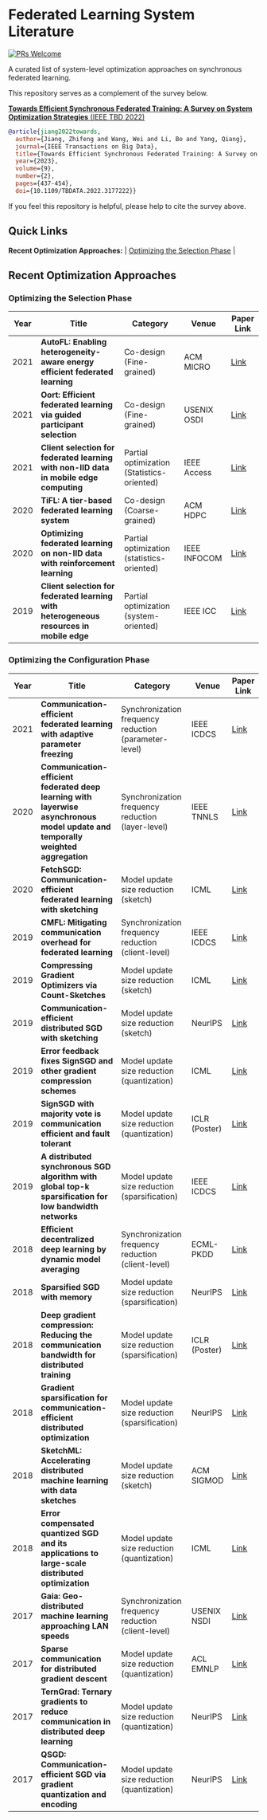 # Federated Learning System Literature

[![PRs Welcome](https://img.shields.io/badge/PRs-welcome-brightgreen.svg?style=flat-square)](http://makeapullrequest.com)

A curated list of system-level optimization approaches on synchronous federated learning.

This repository serves as a complement of the survey below.

[**Towards Efficient Synchronous Federated Training: A Survey on System Optimization Strategies** (IEEE TBD 2022)](https://ieeexplore.ieee.org/document/9780218)

````bibtex
@article{jiang2022towards,
  author={Jiang, Zhifeng and Wang, Wei and Li, Bo and Yang, Qiang},
  journal={IEEE Transactions on Big Data}, 
  title={Towards Efficient Synchronous Federated Training: A Survey on System Optimization Strategies}, 
  year={2023},
  volume={9},
  number={2},
  pages={437-454},
  doi={10.1109/TBDATA.2022.3177222}}
````

If you feel this repository is helpful, please help to cite the survey above.

## Quick Links
**Recent Optimization Approaches:** | [Optimizing the Selection Phase](#optimizing-the-selection-phase) |

## Recent Optimization Approaches
### Optimizing the Selection Phase
| Year   | Title |  Category | Venue  | Paper Link  |
|-------|--------|--------|-----------|------------|
| 2021 | **AutoFL: Enabling heterogeneity-aware energy efficient federated learning** | Co-design (Fine-grained) | ACM MICRO | [Link](https://dl.acm.org/doi/abs/10.1145/3466752.3480129) |
| 2021 | **Oort: Efficient federated learning via guided participant selection** | Co-design (Fine-grained) | USENIX OSDI | [Link](https://www.usenix.org/conference/osdi21/presentation/lai) |
| 2021 | **Client selection for federated learning with non-IID data in mobile edge computing** | Partial optimization (Statistics-oriented) | IEEE Access | [Link](https://ieeexplore.ieee.org/document/9345723) |
| 2020 | **TiFL: A tier-based federated learning system** | Co-design (Coarse-grained) | ACM HDPC | [Link](https://dl.acm.org/doi/abs/10.1145/3369583.3392686) |
| 2020 | **Optimizing federated learning on non-IID data with reinforcement learning** | Partial optimization (statistics-oriented) | IEEE INFOCOM | [Link](https://ieeexplore.ieee.org/document/9155494) |
| 2019 | **Client selection for federated learning with heterogeneous resources in mobile edge** | Partial optimization (system-oriented) | IEEE ICC | [Link](https://ieeexplore.ieee.org/document/8761315) |


### Optimizing the Configuration Phase
| Year   | Title |  Category | Venue  | Paper Link  |
|-------|--------|--------|-----------|------------|
| 2021 | **Communication-efficient federated learning with adaptive parameter freezing** | Synchronization frequency reduction (parameter-level) | IEEE ICDCS | [Link](https://ieeexplore.ieee.org/document/9546506) |
| 2020 | **Communication-efficient federated deep learning with layerwise asynchronous model update and temporally weighted aggregation** | Synchronization frequency reduction (layer-level) | IEEE TNNLS | [Link](https://ieeexplore.ieee.org/document/8945292) |
| 2020 | **FetchSGD: Communication-efficient federated learning with sketching** | Model update size reduction (sketch) | ICML | [Link](https://proceedings.mlr.press/v119/rothchild20a.html) |
| 2019 | **CMFL: Mitigating communication overhead for federated learning** | Synchronization frequency reduction (client-level) | IEEE ICDCS | [Link](https://ieeexplore.ieee.org/document/8885054) |
| 2019 | **Compressing Gradient Optimizers via Count-Sketches** |  Model update size reduction (sketch) | ICML | [Link](https://proceedings.mlr.press/v97/spring19a.html) |
| 2019 | **Communication-efficient distributed SGD with sketching** | Model update size reduction (sketch) | NeurIPS | [Link](https://papers.nips.cc/paper_files/paper/2019/hash/75da5036f659fe64b53f3d9b39412967-Abstract.html) |
| 2019 | **Error feedback fixes SignSGD and other gradient compression schemes** | Model update size reduction (quantization) | ICML | [Link](https://proceedings.mlr.press/v97/karimireddy19a.html) |
| 2019 | **SignSGD with majority vote is communication efficient and fault tolerant** | Model update size reduction (quantization) | ICLR (Poster) | [Link](https://openreview.net/forum?id=BJxhijAcY7) |
| 2019 | **A distributed synchronous SGD algorithm with global top-k sparsification for low bandwidth networks** | Model update size reduction (sparsification) | IEEE ICDCS | [Link](https://www.computer.org/csdl/proceedings-article/icdcs/2019/251900c238/1ezRT3vzfcA) |
| 2018 | **Efficient decentralized deep learning by dynamic model averaging** | Synchronization frequency reduction (client-level) | ECML-PKDD | [Link](https://link.springer.com/chapter/10.1007/978-3-030-10925-7_24) |
| 2018 | **Sparsified SGD with memory** | Model update size reduction (sparsification) | NeurIPS | [Link](https://proceedings.neurips.cc/paper_files/paper/2018/hash/b440509a0106086a67bc2ea9df0a1dab-Abstract.html) |
| 2018 | **Deep gradient compression: Reducing the communication bandwidth for distributed training** | Model update size reduction (sparsification) | ICLR (Poster) | [Link](https://openreview.net/forum?id=SkhQHMW0W) |
| 2018 | **Gradient sparsification for communication-efficient distributed optimization** | Model update size reduction (sparsification) | NeurIPS | [Link](https://proceedings.neurips.cc/paper/2018/hash/3328bdf9a4b9504b9398284244fe97c2-Abstract.html) |
| 2018 | **SketchML: Accelerating distributed machine learning with data sketches** | Model update size reduction (sketch) | ACM SIGMOD | [Link](https://dl.acm.org/doi/10.1145/3183713.3196894) |
| 2018 | **Error compensated quantized SGD and its applications to large-scale distributed optimization** | Model update size reduction (quantization) | ICML | [Link](https://arxiv.org/abs/1806.08054) |
| 2017 | **Gaia: Geo-distributed machine learning approaching LAN speeds** | Synchronization frequency reduction (client-level) | USENIX NSDI | [Link](https://www.usenix.org/conference/nsdi17/technical-sessions/presentation/hsieh) |
| 2017 | **Sparse communication for distributed gradient descent** | Model update size reduction (quantization) | ACL EMNLP | [Link](https://aclanthology.org/D17-1045/) |
| 2017 | **TernGrad: Ternary gradients to reduce communication in distributed deep learning** | Model update size reduction (quantization) | NeurIPS | [Link](https://papers.nips.cc/paper_files/paper/2017/hash/89fcd07f20b6785b92134bd6c1d0fa42-Abstract.html) |
| 2017 | **QSGD: Communication-efficient SGD via gradient quantization and encoding** | Model update size reduction (quantization) | NeurIPS | [Link](https://proceedings.neurips.cc/paper/2017/hash/6c340f25839e6acdc73414517203f5f0-Abstract.html) |
